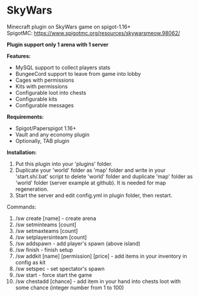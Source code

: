 # SkyWars
 Minecraft plugin on SkyWars game on spigot-1.16+  
 SpigotMC: https://www.spigotmc.org/resources/skywarsmeow.98062/
  
<b>Plugin support only 1 arena with 1 server</b>

<b>Features:</b>
- MySQL support to collect players stats
- BungeeCord support to leave from game into lobby
- Cages with permissions
- Kits with permissions
- Configurable loot into chests
- Configurable kits
- Configurable messages

<b>Requirements:</b>
- Spigot/Paperspigot 1.16+
- Vault and any economy plugin
- Optionally, TAB plugin

<b>Installation:</b>
1) Put this plugin into your 'plugins' folder.
2) Duplicate your 'world' folder as 'map' folder and write in your 'start.sh/.bat' script to delete 'world' folder and duplicate 'map' folder as 'world' folder (server example at github). It is needed for map regeneration.
3) Start the server and edit config.yml in plugin folder, then restart.

Commands:
1) /sw create [name] - create arena
2) /sw setminteams [count]
3) /sw setmaxteams [count]
4) /sw setplayersinteam [count]
5) /sw addspawn - add player's spawn (above island)
6) /sw finish - finish setup
7) /sw addkit [name] [permission] [price] - add items in your inventory in config as kit
8) /sw setspec - set spectator's spawn
9) /sw start - force start the game
10) /sw chestadd [chance] - add item in your hand into chests loot with some chance (integer number from 1 to 100)
